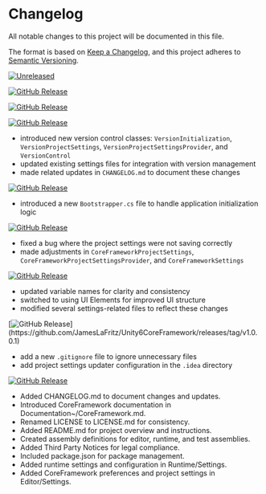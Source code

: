 # Changelog

All notable changes to this project will be documented in this file.

The format is based on [Keep a Changelog](https://keepachangelog.com/en/1.1.0/),
and this project adheres to [Semantic Versioning](https://semver.org/spec/v2.0.0.html).

[![Unreleased](https://img.shields.io/badge/Core_Framework-blue?logo=github&label=Unreleased)](https://github.com/JamesLaFritz/Unity6CoreFramework)

[![GitHub Release](https://custom-icon-badges.demolab.com/github/v/release/JamesLaFritz/Unity6CoreFramework?sort=date&display_name=release&style=plastic&label=Latest%20Release&logo=tag)](https://github.com/JamesLaFritz/Unity6CoreFramework/releases/latest)

[![GitHub Release](https://img.shields.io/github/v/release/JamesLaFritz/Unity6CoreFramework?sort=date&filter=*v1.3.0.0&display_name=release&style=plastic&label=%E2%9C%A8%20feat(Editor)%3A%20add%20build%20processing%20automation%20script)](https://github.com/JamesLaFritz/Unity6CoreFramework/releases/tag/v1.3.0.0)

[![GitHub Release](https://img.shields.io/github/v/release/JamesLaFritz/Unity6CoreFramework?sort=date&filter=*v1.2.0.0.0&display_name=release&style=plastic&label=%E2%9C%A8%20feat(Settings)%3A%20add%20version%20control%20and%20initialization%20support)](https://github.com/JamesLaFritz/Unity6CoreFramework/releases/tag/v1.2.0.0)
- introduced new version control classes: `VersionInitialization`, `VersionProjectSettings`, `VersionProjectSettingsProvider`, and `VersionControl`
- updated existing settings files for integration with version management
- made related updates in `CHANGELOG.md` to document these changes

[![GitHub Release](https://img.shields.io/github/v/release/JamesLaFritz/Unity6CoreFramework?sort=date&filter=*v1.1.0.0&display_name=release&style=plastic&label=%E2%9C%A8%20feat(Runtime)%3A%20add%20Bootstrapper%20for%20initialization%20logic)](https://github.com/JamesLaFritz/Unity6CoreFramework/releases/tag/v1.1.0.0)
- introduced a new `Bootstrapper.cs` file to handle application initialization logic

[![GitHub Release](https://img.shields.io/github/v/release/JamesLaFritz/Unity6CoreFramework?sort=date&filter=*v1.0.1.0&display_name=release&style=plastic&label=%F0%9F%90%9B%20fix(Settings)%3A%20resolve%20issue%20with%20settings%20not%20saving)](https://github.com/JamesLaFritz/Unity6CoreFramework/releases/tag/v1.0.1.0)
- fixed a bug where the project settings were not saving correctly
- made adjustments in `CoreFrameworkProjectSettings`, `CoreFrameworkProjectSettingsProvider`, and `CoreFrameworkSettings`

[![GitHub Release](https://img.shields.io/github/v/release/JamesLaFritz/Unity6CoreFramework?sort=date&filter=*v1.0.0.2&display_name=release&style=plastic&label=%E2%99%BB%EF%B8%8F%20refactor(Editor)%3A%20update%20variable%20names%20and%20switch%20to%20UI%20Elements)](https://github.com/JamesLaFritz/Unity6CoreFramework/releases/tag/v1.0.0.2)
- updated variable names for clarity and consistency
- switched to using UI Elements for improved UI structure
- modified several settings-related files to reflect these changes

[![GitHub Release](https://img.shields.io/github/v/release/JamesLaFritz/Unity6CoreFramework?sort=date&filter=*v1.0.0.1&display_name=release&style=plastic&label=%F0%9F%99%88%20ci(.gitignore)%3A%20add%20.gitignore%20and%20project%20settings%20file)](https://github.com/JamesLaFritz/Unity6CoreFramework/releases/tag/v1.0.0.1)
- add a new `.gitignore` file to ignore unnecessary files
- add project settings updater configuration in the `.idea` directory

[![GitHub Release](https://img.shields.io/github/v/release/JamesLaFritz/Unity6CoreFramework?sort=date&filter=*v1.0.0.0&display_name=release&style=plastic&label=%E2%9C%A8%20feat(coreframework)%3A%20introduce%20Core%20Framework%20with%20initial%20setup%20and%20settings)](https://github.com/JamesLaFritz/Unity6CoreFramework/releases/tag/v1.0.0.0)
- Added CHANGELOG.md to document changes and updates.
- Introduced CoreFramework documentation in Documentation~/CoreFramework.md.
- Renamed LICENSE to LICENSE.md for consistency.
- Added README.md for project overview and instructions.
- Created assembly definitions for editor, runtime, and test assemblies.
- Added Third Party Notices for legal compliance.
- Included package.json for package management.
- Added runtime settings and configuration in Runtime/Settings.
- Added CoreFramework preferences and project settings in Editor/Settings.
